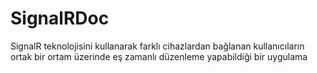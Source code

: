 # SignalRDoc
SignalR teknolojisini kullanarak farklı cihazlardan bağlanan kullanıcıların ortak bir ortam üzerinde eş zamanlı düzenleme yapabildiği bir uygulama
